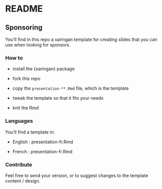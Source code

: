 README
================

## Sponsoring

You’ll find in this repo a xaringan template for creating slides that
you can use when looking for sponsors.

### How to

  - install the {xaringan} package

  - fork this repo

  - copy the `presentation-**.Rmd` file, which is the template

  - tweak the template so that it fits your needs

  - knit the Rmd

### Languages

You’ll find a template in:

  - English : presentation-fr.Rmd

  - French : presentation-fr.Rmd

### Contribute

Feel free to send your version, or to suggest changes to the template
content / design.
